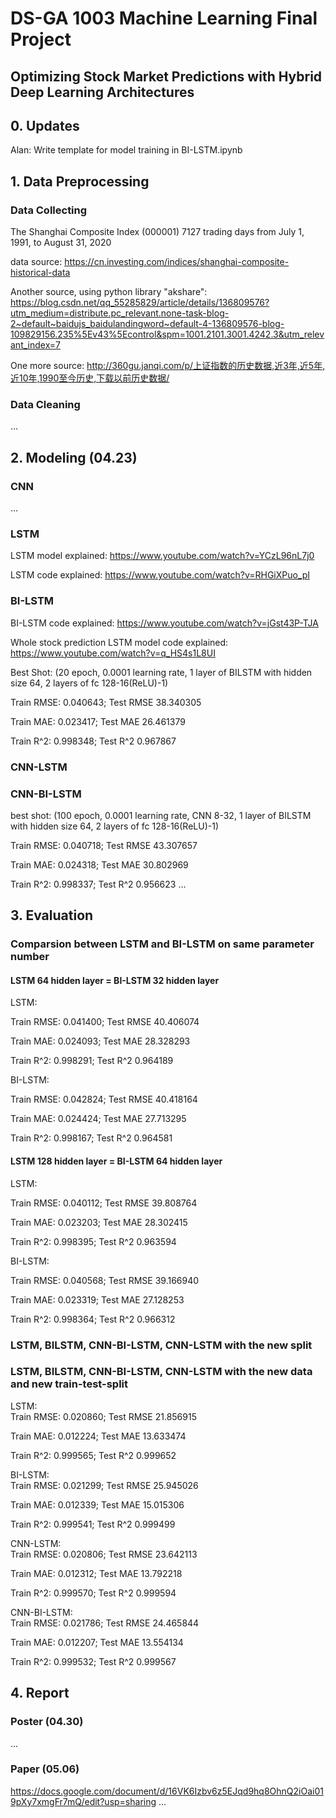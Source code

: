 # DS-GA 1003 Machine Learning Final Project

## Optimizing Stock Market Predictions with Hybrid Deep Learning Architectures

## 0. Updates
Alan: Write template for model training in BI-LSTM.ipynb

## 1. Data Preprocessing

### Data Collecting

The Shanghai Composite Index (000001) 7127 trading days from July 1, 1991, to August 31, 2020

data source: https://cn.investing.com/indices/shanghai-composite-historical-data

Another source, using python library "akshare": https://blog.csdn.net/qq_55285829/article/details/136809576?utm_medium=distribute.pc_relevant.none-task-blog-2~default~baidujs_baidulandingword~default-4-136809576-blog-109829156.235%5Ev43%5Econtrol&spm=1001.2101.3001.4242.3&utm_relevant_index=7

One more source: http://360gu.janqi.com/p/上证指数的历史数据,近3年,近5年,近10年,1990至今历史,下载以前历史数据/
### Data Cleaning

…

## 2. Modeling (04.23)

### CNN

…

### LSTM

LSTM model explained: https://www.youtube.com/watch?v=YCzL96nL7j0

LSTM code explained: https://www.youtube.com/watch?v=RHGiXPuo_pI

### BI-LSTM

BI-LSTM code explained: https://www.youtube.com/watch?v=jGst43P-TJA

Whole stock prediction LSTM model code explained: https://www.youtube.com/watch?v=q_HS4s1L8UI

Best Shot: (20 epoch, 0.0001 learning rate, 1 layer of BILSTM with hidden size 64, 2 layers of fc 128-16(ReLU)-1)

Train RMSE: 0.040643; Test RMSE 38.340305

Train  MAE: 0.023417; Test  MAE 26.461379

Train  R^2: 0.998348; Test  R^2 0.967867

### CNN-LSTM


### CNN-BI-LSTM
best shot: (100 epoch, 0.0001 learning rate, CNN 8-32, 1 layer of BILSTM with hidden size 64, 2 layers of fc 128-16(ReLU)-1)

Train RMSE: 0.040718; Test RMSE 43.307657

Train  MAE: 0.024318; Test  MAE 30.802969

Train  R^2: 0.998337; Test  R^2 0.956623
…

## 3. Evaluation

### Comparsion between LSTM and BI-LSTM on same parameter number
#### LSTM 64 hidden layer = BI-LSTM 32 hidden layer

LSTM:

Train RMSE: 0.041400; Test RMSE 40.406074

Train  MAE: 0.024093; Test  MAE 28.328293

Train  R^2: 0.998291; Test  R^2 0.964189

BI-LSTM:

Train RMSE: 0.042824; Test RMSE 40.418164

Train  MAE: 0.024424; Test  MAE 27.713295

Train  R^2: 0.998167; Test  R^2 0.964581

#### LSTM 128 hidden layer = BI-LSTM 64 hidden layer
LSTM:

Train RMSE: 0.040112; Test RMSE 39.808764

Train  MAE: 0.023203; Test  MAE 28.302415

Train  R^2: 0.998395; Test  R^2 0.963594

BI-LSTM:

Train RMSE: 0.040568; Test RMSE 39.166940

Train  MAE: 0.023319; Test  MAE 27.128253

Train  R^2: 0.998364; Test  R^2 0.966312

### LSTM, BILSTM, CNN-BI-LSTM, CNN-LSTM with the new split


### LSTM, BILSTM, CNN-BI-LSTM, CNN-LSTM with the new data and new train-test-split
LSTM:  
Train RMSE: 0.020860; Test RMSE 21.856915

Train  MAE: 0.012224; Test  MAE 13.633474

Train  R^2: 0.999565; Test  R^2 0.999652


BI-LSTM:  
Train RMSE: 0.021299; Test RMSE 25.945026  

Train  MAE: 0.012339; Test  MAE 15.015306  

Train  R^2: 0.999541; Test  R^2 0.999499  

CNN-LSTM:  
Train RMSE: 0.020806; Test RMSE 23.642113

Train  MAE: 0.012312; Test  MAE 13.792218

Train  R^2: 0.999570; Test  R^2 0.999594

CNN-BI-LSTM:  
Train RMSE: 0.021786; Test RMSE 24.465844

Train  MAE: 0.012207; Test  MAE 13.554134

Train  R^2: 0.999532; Test  R^2 0.999567

## 4. Report

### Poster (04.30)

…

### Paper (05.06)
https://docs.google.com/document/d/16VK6Izbv6z5EJqd9hq8OhnQ2iOai019pXy7xmgFr7mQ/edit?usp=sharing
…